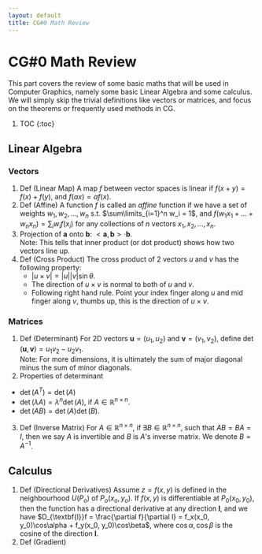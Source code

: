 ```yaml
---
layout: default
title: CG#0 Math Review
---
```

# CG#0 Math Review

This part covers the review of some basic maths that will be used in Computer Graphics, namely some basic Linear Algebra and some calculus. We will simply skip the trivial definitions like vectors or matrices, and focus on the theorems or frequently used methods in CG.

1. TOC
{:toc}

## Linear Algebra
### Vectors
1. Def (Linear Map) A map $f$ between vector spaces is linear if $f(x+y) = f(x) + f(y)$, and $f(ax) = af(x)$.
2. Def (Affine) A function $f$ is called an _affine_ function if we have a set of weights $w_1, w_2, ..., w_n$ s.t. $\sum\limits_{i=1}^n w_i = 1$, and $f(w_1x_1 + ... + w_nx_n) = \sum_i w_if(x_i)$ for any collections of $n$ vectors $x_1, x_2, ..., x_n$.
3. Projection of $\textbf{a}$ onto $\textbf{b}$: $<\textbf{a}, \textbf{b}> \cdot \textbf{b}$.\
   Note: This tells that inner product (or dot product) shows how two vectors line up.
4. Def (Cross Product) The cross product of 2 vectors $u$ and $v$ has the following property:
   - $|u \times v| = |u||v|\sin\theta$. 
   - The direction of $u \times v$ is normal to both of $u$ and $v$.
   - Following right hand rule. Point your index finger along $u$ and mid finger along $v$, thumbs up, this is the direction of $u\times v$.

### Matrices
1. Def (Determinant) For 2D vectors $\textbf{u} = (u_1, u_2)$ and $\textbf{v} = (v_1, v_2)$, define $\det(\textbf{u}, \textbf{v}) = u_1v_2 - u_2v_1$. \
Note: For more dimensions, it is ultimately the sum of major diagonal minus the sum of minor diagonals.
2. Properties of determinant
- $\det(A^T) = \det(A)$
- $\det(\lambda A) = \lambda^n\det(A)$, if $A \in \mathbb{R}^{n \times n}$.
- $\det(AB) = \det(A)\det(B)$.
3. Def (Inverse Matrix) For $A \in \mathbb{R}^{n \times n}$, if $\exists B \in \mathbb{R}^{n \times n}$, such that $AB = BA = I$, then we say $A$ is invertible and $B$ is $A$'s inverse matrix. We denote $B = A^{-1}$.

## Calculus
1. Def (Directional Derivatives) Assume $z = f(x,y)$ is defined in the neighbourhood $U(P_o)$ of $P_o(x_o, y_o)$. If $f(x,y)$ is differentiable at $P_0(x_0, y_0)$, then the function has a directional derivative at any direction $\textbf{l}$, and we have $D_{\textbf{l}}f = \frac{\partial f}{\partial l} = f_x(x_0, y_0)\cos\alpha + f_y(x_0, y_0)\cos\beta$, where $\cos\alpha, \cos\beta$ is the cosine of the direction $\textbf{l}$.
2. Def (Gradient) 
